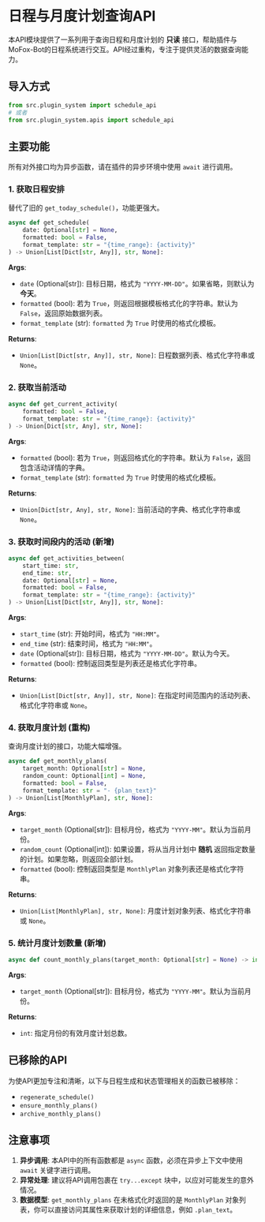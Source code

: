 # 日程与月度计划查询API

本API模块提供了一系列用于查询日程和月度计划的 **只读** 接口，帮助插件与MoFox-Bot的日程系统进行交互。API经过重构，专注于提供灵活的数据查询能力。

## 导入方式

```python
from src.plugin_system import schedule_api
# 或者
from src.plugin_system.apis import schedule_api
```

## 主要功能

所有对外接口均为异步函数，请在插件的异步环境中使用 `await` 进行调用。

### 1. 获取日程安排

替代了旧的 `get_today_schedule()`，功能更强大。

```python
async def get_schedule(
    date: Optional[str] = None,
    formatted: bool = False,
    format_template: str = "{time_range}: {activity}"
) -> Union[List[Dict[str, Any]], str, None]:
```

**Args**:
- `date` (Optional[str]): 目标日期，格式为 `"YYYY-MM-DD"`。如果省略，则默认为 **今天**。
- `formatted` (bool): 若为 `True`，则返回根据模板格式化的字符串。默认为 `False`，返回原始数据列表。
- `format_template` (str): `formatted` 为 `True` 时使用的格式化模板。

**Returns**:
- `Union[List[Dict[str, Any]], str, None]`: 日程数据列表、格式化字符串或 `None`。

### 2. 获取当前活动

```python
async def get_current_activity(
    formatted: bool = False,
    format_template: str = "{time_range}: {activity}"
) -> Union[Dict[str, Any], str, None]:
```

**Args**:
- `formatted` (bool): 若为 `True`，则返回格式化的字符串。默认为 `False`，返回包含活动详情的字典。
- `format_template` (str): `formatted` 为 `True` 时使用的格式化模板。

**Returns**:
- `Union[Dict[str, Any], str, None]`: 当前活动的字典、格式化字符串或 `None`。

### 3. 获取时间段内的活动 (新增)

```python
async def get_activities_between(
    start_time: str,
    end_time: str,
    date: Optional[str] = None,
    formatted: bool = False,
    format_template: str = "{time_range}: {activity}"
) -> Union[List[Dict[str, Any]], str, None]:
```

**Args**:
- `start_time` (str): 开始时间，格式为 `"HH:MM"`。
- `end_time` (str): 结束时间，格式为 `"HH:MM"`。
- `date` (Optional[str]): 目标日期，格式为 `"YYYY-MM-DD"`。默认为今天。
- `formatted` (bool): 控制返回类型是列表还是格式化字符串。

**Returns**:
- `Union[List[Dict[str, Any]], str, None]`: 在指定时间范围内的活动列表、格式化字符串或 `None`。

### 4. 获取月度计划 (重构)

查询月度计划的接口，功能大幅增强。

```python
async def get_monthly_plans(
    target_month: Optional[str] = None,
    random_count: Optional[int] = None,
    formatted: bool = False,
    format_template: str = "- {plan_text}"
) -> Union[List[MonthlyPlan], str, None]:
```

**Args**:
- `target_month` (Optional[str]): 目标月份，格式为 `"YYYY-MM"`。默认为当前月份。
- `random_count` (Optional[int]): 如果设置，将从当月计划中 **随机** 返回指定数量的计划。如果忽略，则返回全部计划。
- `formatted` (bool): 控制返回类型是 `MonthlyPlan` 对象列表还是格式化字符串。

**Returns**:
- `Union[List[MonthlyPlan], str, None]`: 月度计划对象列表、格式化字符串或 `None`。

### 5. 统计月度计划数量 (新增)

```python
async def count_monthly_plans(target_month: Optional[str] = None) -> int:
```

**Args**:
- `target_month` (Optional[str]): 目标月份，格式为 `"YYYY-MM"`。默认为当前月份。

**Returns**:
- `int`: 指定月份的有效月度计划总数。

## 已移除的API

为使API更加专注和清晰，以下与日程生成和状态管理相关的函数已被移除：
- `regenerate_schedule()`
- `ensure_monthly_plans()`
- `archive_monthly_plans()`

## 注意事项

1.  **异步调用**: 本API中的所有函数都是 `async` 函数，必须在异步上下文中使用 `await` 关键字进行调用。
2.  **异常处理**: 建议将API调用包裹在 `try...except` 块中，以应对可能发生的意外情况。
3.  **数据模型**: `get_monthly_plans` 在未格式化时返回的是 `MonthlyPlan` 对象列表，你可以直接访问其属性来获取计划的详细信息，例如 `.plan_text`。
